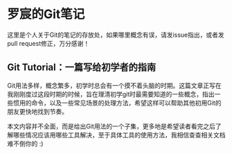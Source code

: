 罗宸的Git笔记
=============

这里是个人关于Git的笔记的存放处，如果哪里概念有误，请发issue指出，或者发pull request修正，万分感谢！

Git Tutorial：一篇写给初学者的指南
----------------------------------

Git用法多样，概念繁多，初学时总会有一个摸不着头脑的时期。这篇文章正写在我刚刚度过这段时期的时候，旨在理清初学git时最需要知道的一些概念，指出一些惯用的命令，以及一些常见场景的处理方法，希望这样可以帮助其他初用Git的朋友更快地找到节奏。

本文内容并不全面，而是给出Git用法的一个子集，更多地是希望读者看完之后了解哪些情况应该用哪些工具解决，至于具体工具的使用方法，我相信查查相关文档难不倒你的 :)


